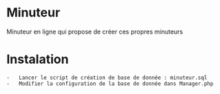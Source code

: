 # Minuteur

Minuteur en ligne qui propose de créer ces propres minuteurs

# Instalation

    -   Lancer le script de création de base de donnée : minuteur.sql
    -   Modifier la configuration de la base de donnée dans Manager.php
